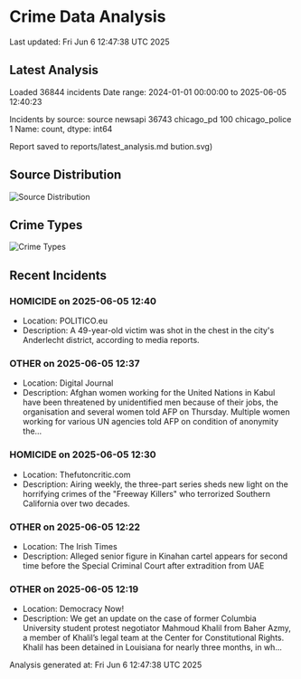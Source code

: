 # Crime Data Analysis
Last updated: Fri Jun  6 12:47:38 UTC 2025

## Latest Analysis

Loaded 36844 incidents
Date range: 2024-01-01 00:00:00 to 2025-06-05 12:40:23

Incidents by source:
source
newsapi           36743
chicago_pd          100
chicago_police        1
Name: count, dtype: int64

Report saved to reports/latest_analysis.md
bution.svg)

## Source Distribution
![Source Distribution](images/source_distribution.svg)

## Crime Types
![Crime Types](images/crime_types.svg)

## Recent Incidents

### HOMICIDE on 2025-06-05 12:40
- Location: POLITICO.eu
- Description: A 49-year-old victim was shot in the chest in the city's Anderlecht district, according to media reports.


### OTHER on 2025-06-05 12:37
- Location: Digital Journal
- Description: Afghan women working for the United Nations in Kabul have been threatened by unidentified men because of their jobs, the organisation and several women told AFP on Thursday. Multiple women working for various UN agencies told AFP on condition of anonymity the…


### HOMICIDE on 2025-06-05 12:30
- Location: Thefutoncritic.com
- Description: Airing weekly, the three-part series sheds new light on the horrifying crimes of the "Freeway Killers" who terrorized Southern California over two decades.


### OTHER on 2025-06-05 12:22
- Location: The Irish Times
- Description: Alleged senior figure in Kinahan cartel appears for second time before the Special Criminal Court after   extradition from UAE


### OTHER on 2025-06-05 12:19
- Location: Democracy Now!
- Description: We get an update on the case of former Columbia University student protest negotiator Mahmoud Khalil from Baher Azmy, a member of Khalil’s legal team at the Center for Constitutional Rights. Khalil has been detained in Louisiana for nearly three months, in wh…

Analysis generated at: Fri Jun  6 12:47:38 UTC 2025
